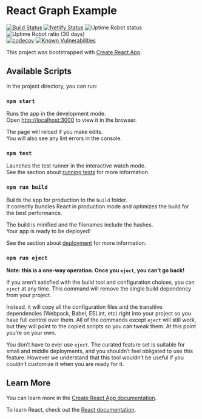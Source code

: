 # React Graph Example
[![Build Status](https://travis-ci.com/ctyas/react-graph-example.svg?branch=master)](https://travis-ci.com/ctyas/react-graph-example)
[![Netlify Status](https://api.netlify.com/api/v1/badges/151a645c-bde0-43f4-84e0-8846f20a9a9f/deploy-status)](https://app.netlify.com/sites/friendly-keller-9cdabb/deploys)
![Uptime Robot status](https://img.shields.io/uptimerobot/status/m782406538-9576456b750b805d76a9e93a.svg)
![Uptime Robot ratio (30 days)](https://img.shields.io/uptimerobot/ratio/m782406538-9576456b750b805d76a9e93a.svg)
<br>
[![codecov](https://codecov.io/gh/ctyas/react-graph-example/branch/master/graph/badge.svg)](https://codecov.io/gh/ctyas/react-graph-example)
[![Known Vulnerabilities](https://snyk.io/test/github/ctyas/react-graph-example/badge.svg?targetFile=package.json)](https://snyk.io/test/github/ctyas/react-graph-example?targetFile=package.json)

This project was bootstrapped with [Create React App](https://github.com/facebook/create-react-app).

## Available Scripts

In the project directory, you can run:

### `npm start`

Runs the app in the development mode.<br>
Open [http://localhost:3000](http://localhost:3000) to view it in the browser.

The page will reload if you make edits.<br>
You will also see any lint errors in the console.

### `npm test`

Launches the test runner in the interactive watch mode.<br>
See the section about [running tests](https://facebook.github.io/create-react-app/docs/running-tests) for more information.

### `npm run build`

Builds the app for production to the `build` folder.<br>
It correctly bundles React in production mode and optimizes the build for the best performance.

The build is minified and the filenames include the hashes.<br>
Your app is ready to be deployed!

See the section about [deployment](https://facebook.github.io/create-react-app/docs/deployment) for more information.

### `npm run eject`

**Note: this is a one-way operation. Once you `eject`, you can’t go back!**

If you aren’t satisfied with the build tool and configuration choices, you can `eject` at any time. This command will remove the single build dependency from your project.

Instead, it will copy all the configuration files and the transitive dependencies (Webpack, Babel, ESLint, etc) right into your project so you have full control over them. All of the commands except `eject` will still work, but they will point to the copied scripts so you can tweak them. At this point you’re on your own.

You don’t have to ever use `eject`. The curated feature set is suitable for small and middle deployments, and you shouldn’t feel obligated to use this feature. However we understand that this tool wouldn’t be useful if you couldn’t customize it when you are ready for it.

## Learn More

You can learn more in the [Create React App documentation](https://facebook.github.io/create-react-app/docs/getting-started).

To learn React, check out the [React documentation](https://reactjs.org/).
